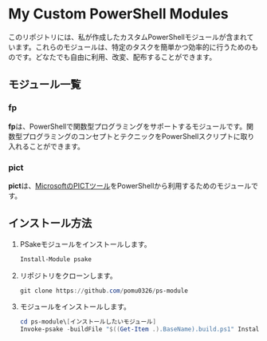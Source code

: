 # My Custom PowerShell Modules

このリポジトリには、私が作成したカスタムPowerShellモジュールが含まれています。これらのモジュールは、特定のタスクを簡単かつ効率的に行うためのものです。どなたでも自由に利用、改変、配布することができます。

## モジュール一覧

### fp

**fp**は、PowerShellで関数型プログラミングをサポートするモジュールです。関数型プログラミングのコンセプトとテクニックをPowerShellスクリプトに取り入れることができます。

### pict

**pict**は、[MicrosoftのPICTツール](https://github.com/microsoft/pict)をPowerShellから利用するためのモジュールです。

## インストール方法

1. PSakeモジュールをインストールします。
    ```powershell
    Install-Module psake
    ```
2. リポジトリをクローンします。
   ```powershell
   git clone https://github.com/pomu0326/ps-module
   ```
3. モジュールをインストールします。
   ```powershell
   cd ps-module\[インストールしたいモジュール]
   Invoke-psake -buildFile "$((Get-Item .).BaseName).build.ps1" Install
   ```
